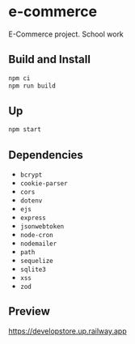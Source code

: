 # e-commerce

E-Commerce project. School work

## Build and Install

```bash
npm ci
npm run build
```

## Up

```bash
npm start
```

## Dependencies

- `bcrypt`
- `cookie-parser`
- `cors`
- `dotenv`
- `ejs`
- `express`
- `jsonwebtoken`
- `node-cron`
- `nodemailer`
- `path`
- `sequelize`
- `sqlite3`
- `xss`
- `zod`

## Preview

https://developstore.up.railway.app
